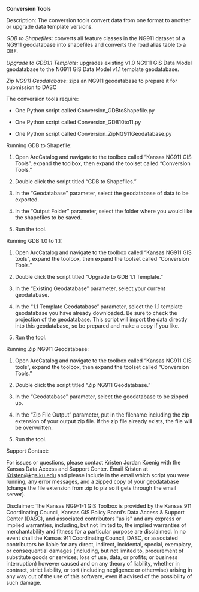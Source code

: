 **Conversion Tools**

Description: The conversion tools convert data from one format to
another or upgrade data template versions.

*GDB to Shapefiles*: converts all feature classes in the NG911 dataset
of a NG911 geodatabase into shapefiles and converts the road alias table
to a DBF.

*Upgrade to GDB1.1 Template:* upgrades existing v1.0 NG911 GIS Data
Model geodatabase to the NG911 GIS Data Model v1.1 template geodatabase.

*Zip NG911 Geodatabase*: zips an NG911 geodatabase to prepare it for
submission to DASC

The conversion tools require:

-   One Python script called Conversion\_GDBtoShapefile.py

-   One Python script called Conversion\_GDB10to11.py

-   One Python script called Conversion\_ZipNG911Geodatabase.py

Running GDB to Shapefile:

1.  Open ArcCatalog and navigate to the toolbox called “Kansas NG911 GIS
    Tools”, expand the toolbox, then expand the toolset called
    “Conversion Tools.”

2.  Double click the script titled “GDB to Shapefiles.”

3.  In the “Geodatabase” parameter, select the geodatabase of data to
    be exported.

4.  In the “Output Folder” parameter, select the folder where you would
    like the shapefiles to be saved.

5.  Run the tool.

Running GDB 1.0 to 1.1:

1.  Open ArcCatalog and navigate to the toolbox called “Kansas NG911 GIS
    tools”, expand the toolbox, then expand the toolset called
    “Conversion Tools.”

2.  Double click the script titled “Upgrade to GDB 1.1 Template.”

3.  In the “Existing Geodatabase” parameter, select your
    current geodatabase.

4.  In the “1.1 Template Geodatabase” parameter, select the 1.1 template
    geodatabase you have already downloaded. Be sure to check the
    projection of the geodatabase. This script will import the data
    directly into this geodatabase, so be prepared and make a copy if
    you like.

5.  Run the tool.

Running Zip NG911 Geodatabase:

1.  Open ArcCatalog and navigate to the toolbox called “Kansas NG911 GIS
    tools”, expand the toolbox, then expand the toolset called
    “Conversion Tools.”

2.  Double click the script titled “Zip NG911 Geodatabase.”

3.  In the “Geodatabase” parameter, select the geodatabase to be
    zipped up.

4.  In the “Zip File Output” parameter, put in the filename including
    the zip extension of your output zip file. If the zip file already
    exists, the file will be overwritten.

5.  Run the tool.

Support Contact:

For issues or questions, please contact Kristen Jordan Koenig with the
Kansas Data Access and Support Center. Email Kristen at
<Kristen@kgs.ku.edu> and please include in the email which script you
were running, any error messages, and a zipped copy of your geodatabase
(change the file extension from zip to piz so it gets through the email
server).

Disclaimer: The Kansas NG9-1-1 GIS Toolbox is provided by the Kansas 911
Coordinating Council, Kansas GIS Policy Board’s Data Access & Support
Center (DASC), and associated contributors "as is" and any express or
implied warranties, including, but not limited to, the implied
warranties of merchantability and fitness for a particular purpose are
disclaimed. In no event shall the Kansas 911 Coordinating Council, DASC,
or associated contributors be liable for any direct, indirect,
incidental, special, exemplary, or consequential damages (including, but
not limited to, procurement of substitute goods or services; loss of
use, data, or profits; or business interruption) however caused and on
any theory of liability, whether in contract, strict liability, or tort
(including negligence or otherwise) arising in any way out of the use of
this software, even if advised of the possibility of such damage.
